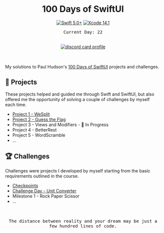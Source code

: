 <div align="center">
  <h1>100 Days of SwiftUI</h1>

[![Swift 5.0+](https://img.shields.io/badge/Swift-5.0+-orange?style=flat&logo=swift)](https://developer.apple.com/swift/) [![Xcode 14.1](https://img.shields.io/badge/Xcode-14.1-007ACC?style=flat&logo=Xcode&logoColor=blue)](https://developer.apple.com/xcode/)

<samp>Current Day: 22</samp>

  <br/>
  
  <a href="https://dub.sh/Aai" target="_blank">
  <img alt="discord card profile" src="https://lanyard.cnrad.dev/api/90431685472038912?bg=1e1e2e&idleMessage=Just%20chillin%27%20at%20the%20moment..." />
</a>

</div>

<br/>
<br/>

My solutions to Paul Hudson's [100 Days of SwiftUI](https://www.hackingwithswift.com/100/swiftui) projects and challenges.

## 🔖 Projects

These projects helped and guided me through Swift and SwiftUI, but also offered me the opportunity of solving a couple of challenges by myself each time.

- [Project 1 - WeSplit](/01-WeSplit/)
- [Project 2 - Guess the Flag](/03-Guess%20the%20Flag/)
- Project 3 - Views and Modifiers - 🚧 In Progress
- Project 4 - BetterRest
- Project 5 - WordScramble
- ...

## 🏆 Challenges

Challenges were projects I developed by myself starting from the basic requirements outlined in the course.

- [Checkpoints](/00-Checkpoint/)
- [Challenge Day - Unit Converter](/02-Challenge%20Day/)
- Milestone 1 - Rock Paper Scissor
- ...

<br />
<br />

<div align="center">
<samp>The distance between reality and your dream may be just a few hundred lines of code.<samp>
</div>
